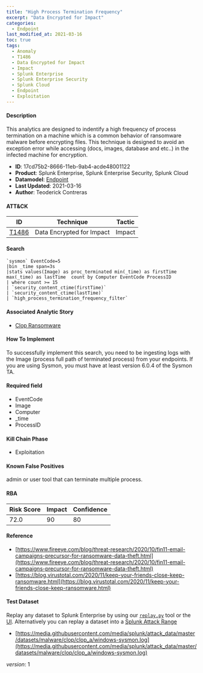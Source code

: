 ```yaml
---
title: "High Process Termination Frequency"
excerpt: "Data Encrypted for Impact"
categories:
  - Endpoint
last_modified_at: 2021-03-16
toc: true
tags:
  - Anomaly
  - T1486
  - Data Encrypted for Impact
  - Impact
  - Splunk Enterprise
  - Splunk Enterprise Security
  - Splunk Cloud
  - Endpoint
  - Exploitation
---
```




#### Description

This analytics are designed to indentify a high frequency of process termination on a machine which is a common behavior of ransomware malware before encrypting files. This technique is designed to avoid an exception error while accessing (docs, images, database and etc..) in the infected machine for encryption.

- **ID**: 17cd75b2-8666-11eb-9ab4-acde48001122
- **Product**: Splunk Enterprise, Splunk Enterprise Security, Splunk Cloud
- **Datamodel**: [Endpoint](https://docs.splunk.com/Documentation/CIM/latest/User/Endpoint)
- **Last Updated**: 2021-03-16
- **Author**: Teoderick Contreras


#### ATT&CK

| ID          | Technique   | Tactic       |
| ----------- | ----------- |--------------|
| [T1486](https://attack.mitre.org/techniques/T1486/) | Data Encrypted for Impact | Impact |


#### Search

```
`sysmon` EventCode=5 
|bin _time span=3s 
|stats values(Image) as proc_terminated min(_time) as firstTime max(_time) as lastTime  count by Computer EventCode ProcessID 
| where count >= 15 
| `security_content_ctime(firstTime)`
| `security_content_ctime(lastTime)` 
| `high_process_termination_frequency_filter`
```

#### Associated Analytic Story
* [Clop Ransomware](/stories/clop_ransomware)


#### How To Implement
To successfully implement this search, you need to be ingesting logs with the Image (process full path of terminated process) from your endpoints. If you are using Sysmon, you must have at least version 6.0.4 of the Sysmon TA.

#### Required field
* EventCode
* Image
* Computer
* _time
* ProcessID


#### Kill Chain Phase
* Exploitation


#### Known False Positives
admin or user tool that can terminate multiple process.



#### RBA

| Risk Score  | Impact      | Confidence   |
| ----------- | ----------- |--------------|
| 72.0 | 90 | 80 |



#### Reference

* [https://www.fireeye.com/blog/threat-research/2020/10/fin11-email-campaigns-precursor-for-ransomware-data-theft.html](https://www.fireeye.com/blog/threat-research/2020/10/fin11-email-campaigns-precursor-for-ransomware-data-theft.html)
* [https://blog.virustotal.com/2020/11/keep-your-friends-close-keep-ransomware.html](https://blog.virustotal.com/2020/11/keep-your-friends-close-keep-ransomware.html)



#### Test Dataset
Replay any dataset to Splunk Enterprise by using our [`replay.py`](https://github.com/splunk/attack_data#using-replaypy) tool or the [UI](https://github.com/splunk/attack_data#using-ui).
Alternatively you can replay a dataset into a [Splunk Attack Range](https://github.com/splunk/attack_range#replay-dumps-into-attack-range-splunk-server)

* [https://media.githubusercontent.com/media/splunk/attack_data/master/datasets/malware/clop/clop_a/windows-sysmon.log](https://media.githubusercontent.com/media/splunk/attack_data/master/datasets/malware/clop/clop_a/windows-sysmon.log)


_version_: 1